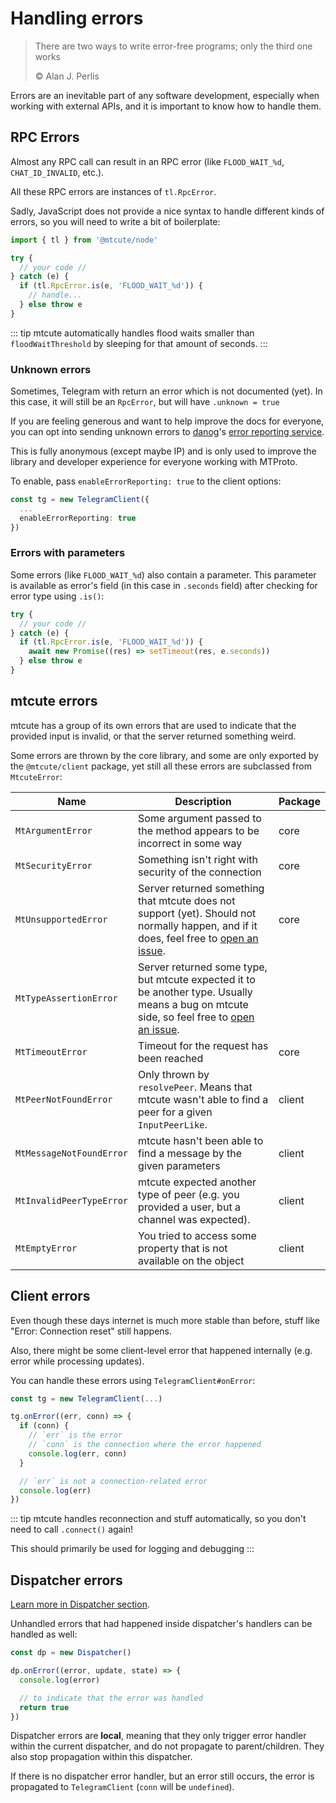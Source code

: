 # Handling errors

> There are two ways to write error-free programs; only the third one works
>
> &copy; Alan J. Perlis

Errors are an inevitable part of any software development, especially
when working with external APIs, and it is important to know how to handle them.

## RPC Errors

Almost any RPC call can result in an RPC error
(like `FLOOD_WAIT_%d`, `CHAT_ID_INVALID`, etc.).

All these RPC errors are instances of `tl.RpcError`.

Sadly, JavaScript does not provide a nice syntax to handle different kinds
of errors, so you will need to write a bit of boilerplate:

```ts
import { tl } from '@mtcute/node'

try {
  // your code //
} catch (e) {
  if (tl.RpcError.is(e, 'FLOOD_WAIT_%d')) {
    // handle...
  } else throw e
}
```

::: tip
mtcute automatically handles flood waits smaller than `floodWaitThreshold`
by sleeping for that amount of seconds.
:::

### Unknown errors

Sometimes, Telegram with return an error which is not documented (yet).
In this case, it will still be an `RpcError`, but will have `.unknown = true`

If you are feeling generous and want to help improve the docs for everyone,
you can opt into sending unknown errors to [danog](https://github.com/danog)'s
[error reporting service](https://rpc.pwrtelegram.xyz/).

This is fully anonymous (except maybe IP) and is only used to improve the library
and developer experience for everyone working with MTProto.

To enable, pass `enableErrorReporting: true` to the client options:

```ts
const tg = new TelegramClient({
  ...
  enableErrorReporting: true
})
```

### Errors with parameters

Some errors (like `FLOOD_WAIT_%d`) also contain a parameter.
This parameter is available as error's field (in this case in `.seconds` field) 
after checking for error type using `.is()`:

```ts
try {
  // your code //
} catch (e) {
  if (tl.RpcError.is(e, 'FLOOD_WAIT_%d')) {
    await new Promise((res) => setTimeout(res, e.seconds))
  } else throw e
}
```


## mtcute errors

mtcute has a group of its own errors that are used to indicate
that the provided input is invalid, or that the server
returned something weird.

Some errors are thrown by the core library, and some are only 
exported by the `@mtcute/client` package, yet still all these errors are subclassed from `MtcuteError`:

| Name | Description | Package |
|---|---|---|
| `MtArgumentError` | Some argument passed to the method appears to be incorrect in some way | core 
| `MtSecurityError` | Something isn't right with security of the connection | core 
| `MtUnsupportedError` | Server returned something that mtcute does not support (yet). Should not normally happen, and if it does, feel free to [open an issue](https://github.com/mtcute/mtcute/issues/new). | core
| `MtTypeAssertionError`| Server returned some type, but mtcute expected it to be another type. Usually means a bug on mtcute side, so feel free to [open an issue](https://github.com/mtcute/mtcute/issues/new).
| `MtTimeoutError` | Timeout for the request has been reached | core
| `MtPeerNotFoundError` | Only thrown by `resolvePeer`. Means that mtcute wasn't able to find a peer for a given `InputPeerLike`. | client
| `MtMessageNotFoundError` | mtcute hasn't been able to find a message by the given parameters | client
| `MtInvalidPeerTypeError` | mtcute expected another type of peer (e.g. you provided a user, but a channel was expected). | client
| `MtEmptyError` | You tried to access some property that is not available on the object | client

## Client errors

Even though these days internet is much more stable than before,
stuff like "Error: Connection reset" still happens.

Also, there might be some client-level error that happened internally
(e.g. error while processing updates).

You can handle these errors using `TelegramClient#onError`:

```ts
const tg = new TelegramClient(...)

tg.onError((err, conn) => {
  if (conn) {
    // `err` is the error
    // `conn` is the connection where the error happened
    console.log(err, conn)
  }

  // `err` is not a connection-related error
  console.log(err)
})
```

::: tip
mtcute handles reconnection and stuff automatically, so you don't need to
call `.connect()` again!

This should primarily be used for logging and debugging
:::

## Dispatcher errors

[Learn more in Dispatcher section](../dispatcher/errors.html).

Unhandled errors that had happened inside dispatcher's handlers
can be handled as well:

```ts
const dp = new Dispatcher()

dp.onError((error, update, state) => {
  console.log(error)

  // to indicate that the error was handled
  return true
})
```

Dispatcher errors are **local**, meaning that they only trigger
error handler within the current dispatcher, and do not propagate
to parent/children. They also stop propagation within this dispatcher.

If there is no dispatcher error handler, but an error still occurs,
the error is propagated to `TelegramClient` (`conn` will be `undefined`).
